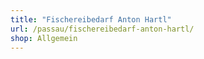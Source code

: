 ```yaml
---
title: "Fischereibedarf Anton Hartl"
url: /passau/fischereibedarf-anton-hartl/
shop: Allgemein
---
```


